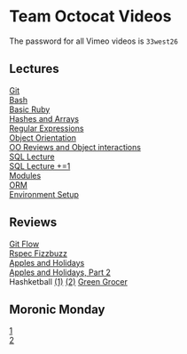# Team Octocat Videos

The password for all Vimeo videos is `33west26`  
## Lectures  
[Git](https://vimeo.com/123690644)  
[Bash](https://vimeo.com/123753701)  
[Basic Ruby](https://vimeo.com/123873420)  
[Hashes and Arrays](https://vimeo.com/123908163)  
[Regular Expressions](https://vimeo.com/124244110)  
[Object Orientation](https://vimeo.com/124327282)  
[OO Reviews and Object interactions](https://vimeo.com/124662007)  
[SQL Lecture](https://vimeo.com/124876115)  
[SQL Lecture +=1](https://vimeo.com/124987007)  
[Modules](https://vimeo.com/124989911)  
[ORM](https://vimeo.com/125104614)  
[Environment Setup](https://vimeo.com/125181525)  

## Reviews
[Git Flow](https://vimeo.com/123780757)   
[Rspec Fizzbuzz](http://flatiron-videos.s3.amazonaws.com/web-0415/rspec-fizzbuzz-review.mp4)   
[Apples and Holidays](http://flatiron-videos.s3.amazonaws.com/web-0415/apples_and_holidays_review.mp4)   
[Apples and Holidays, Part 2](http://flatiron-videos.s3.amazonaws.com/web-0415/hashes_review.mp4)   
Hashketball [(1)](http://flatiron-videos.s3.amazonaws.com/web-0415/hashketball-1-review.mp4) [(2)](http://flatiron-videos.s3.amazonaws.com/web-0415/hashketball-2-review.mp4)
[Green Grocer](http://flatiron-videos.s3.amazonaws.com/web-0415/green-grocer-review.mp4)

## Moronic Monday
[1](https://vimeo.com/124216128)  
[2](https://vimeo.com/124839528)  
